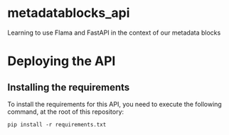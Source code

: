 # metadatablocks_api

Learning to use Flama and FastAPI in the context of our metadata blocks

# Deploying the API

## Installing the requirements

To install the requirements for this API, you need to execute the following 
command, at the root of this repository: 

```shell
pip install -r requirements.txt
```

